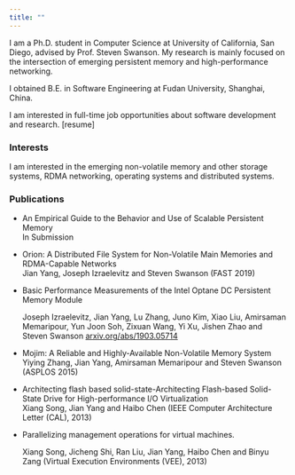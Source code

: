 ```yaml
---
title: ""
---
```


I am a Ph.D. student  in Computer Science at University of California, San Diego, advised by Prof. Steven Swanson. My research is mainly focused on the intersection of emerging persistent memory and high-performance networking.

I obtained B.E. in Software Engineering at Fudan University, Shanghai, China.

I am interested in full-time job opportunities about software development and research. [resume]

### Interests

I am interested in the emerging non-volatile memory and other storage systems, RDMA networking, operating systems and distributed systems.

### Publications

- An Empirical Guide to the Behavior and Use of Scalable Persistent Memory<br>In Submission

- Orion: A Distributed File System for Non-Volatile Main Memories and RDMA-Capable Networks<br>Jian Yang, Joseph Izraelevitz and Steven Swanson (FAST 2019)

- Basic Performance Measurements of the Intel Optane DC Persistent Memory Module

  Joseph Izraelevitz, Jian Yang, Lu Zhang, Juno Kim, Xiao Liu, Amirsaman Memaripour, Yun Joon Soh, Zixuan Wang, Yi Xu, Jishen Zhao and Steven Swanson [arxiv.org/abs/1903.05714](https://arxiv.org/abs/1903.05714)

- Mojim: A Reliable and Highly-Available Non-Volatile Memory System<br>Yiying Zhang, Jian Yang, Amirsaman Memaripour and Steven Swanson (ASPLOS 2015)

- Architecting flash based solid-state-Architecting Flash-based Solid-State Drive for High-performance I/O Virtualization<br>Xiang Song, Jian Yang and Haibo Chen (IEEE Computer Architecture Letter (CAL), 2013)

- Parallelizing management operations for virtual machines.<br>

  Xiang Song, Jicheng Shi, Ran Liu, Jian Yang, Haibo Chen and Binyu Zang (Virtual Execution Environments (VEE), 2013)
